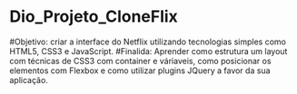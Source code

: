 # Dio_Projeto_CloneFlix

#Objetivo:  criar a interface do Netflix utilizando tecnologias simples como HTML5, CSS3 e JavaScript.
#Finalida: Aprender como estrutura um layout com técnicas de CSS3 com container e váriaveis, como posicionar os elementos com Flexbox e como utilizar plugins JQuery a favor da sua aplicação.

 
